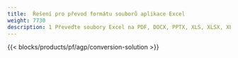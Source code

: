 ```yaml
---
title:  Řešení pro převod formátu souborů aplikace Excel
weight: 7730
description: 1 Převeďte soubory Excel na PDF, DOCX, PPTX, XLS, XLSX, XLSM, XLSB, 0761731481, 0761731481, 0761731481, 0761731481, 383 0761, 076173181 3481, JPG, BMP, PNG, SVG, TIFF, XPS, MHTML a Markdown.
---
```

{{< blocks/products/pf/agp/conversion-solution >}} 
